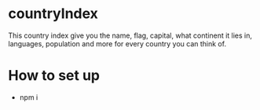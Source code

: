 # countryIndex
This country index give you the name, flag, capital, what continent it lies in, languages, population and more for every country you can think of.

# How to set up
* npm i
